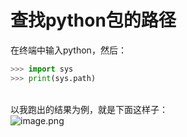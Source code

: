 # 查找python包的路径

在终端中输入python，然后：
```python
>>> import sys
>>> print(sys.path)
```

<br />以我跑出的结果为例，就是下面这样子：<br />![image.png](https://cdn.nlark.com/yuque/0/2020/png/1173836/1598412507686-619288cc-8556-4e3c-a4d4-580c43599baa.png#align=left&display=inline&height=121&margin=%5Bobject%20Object%5D&name=image.png&originHeight=242&originWidth=1552&size=98819&status=done&style=none&width=776)
